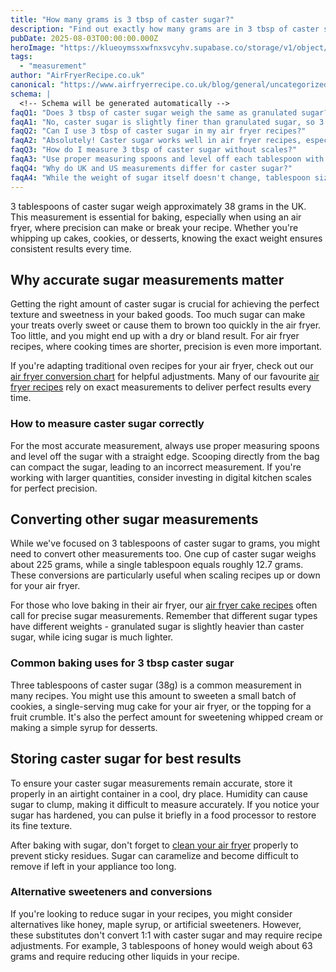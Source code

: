 ```yaml
---
title: "How many grams is 3 tbsp of caster sugar?"
description: "Find out exactly how many grams are in 3 tbsp of caster sugar for perfect baking every time. Includes UK conversions and air fryer tips."
pubDate: 2025-08-03T00:00:00.000Z
heroImage: "https://klueoymssxwfnxsvcyhv.supabase.co/storage/v1/object/public/Shmucket/how-many-grams-is-3-tbsp-caster-sugar.webp"
tags:
  - "measurement"
author: "AirFryerRecipe.co.uk"
canonical: "https://www.airfryerrecipe.co.uk/blog/general/uncategorized/how-many-grams-is-3-tbsp-caster-sugar"
schema: |
  <!-- Schema will be generated automatically -->
faqQ1: "Does 3 tbsp of caster sugar weigh the same as granulated sugar?"
faqA1: "No, caster sugar is slightly finer than granulated sugar, so 3 tablespoons will weigh slightly less. While 3 tbsp of caster sugar weighs about 38 grams, the same volume of granulated sugar would be closer to 40 grams due to the larger crystal size."
faqQ2: "Can I use 3 tbsp of caster sugar in my air fryer recipes?"
faqA2: "Absolutely! Caster sugar works well in air fryer recipes, especially for cakes, cookies, and desserts. Just remember that air fryers cook faster than conventional ovens, so keep an eye on sugary items to prevent over-browning."
faqQ3: "How do I measure 3 tbsp of caster sugar without scales?"
faqA3: "Use proper measuring spoons and level off each tablespoon with a straight edge for accuracy. Fill the spoon lightly without packing the sugar down. Three level tablespoons should give you approximately 38 grams of caster sugar."
faqQ4: "Why do UK and US measurements differ for caster sugar?"
faqA4: "While the weight of sugar itself doesn't change, tablespoon sizes can vary slightly between countries. A UK tablespoon is 15ml while a US tablespoon is 14.8ml. For 3 tablespoons, this small difference amounts to less than 1 gram, so it's negligible for most home baking purposes."
---
```

<p>3 tablespoons of caster sugar weigh approximately 38 grams in the UK. This measurement is essential for baking, especially when using an air fryer, where precision can make or break your recipe. Whether you're whipping up cakes, cookies, or desserts, knowing the exact weight ensures consistent results every time.</p>  

<h2>Why accurate sugar measurements matter</h2>  
<p>Getting the right amount of caster sugar is crucial for achieving the perfect texture and sweetness in your baked goods. Too much sugar can make your treats overly sweet or cause them to brown too quickly in the air fryer. Too little, and you might end up with a dry or bland result. For air fryer recipes, where cooking times are shorter, precision is even more important.</p>  

<p>If you're adapting traditional oven recipes for your air fryer, check out our <a href=https://www.airfryerrecipe.co.uk/air-fryer-conversion-chart>air fryer conversion chart</a> for helpful adjustments. Many of our favourite <a href=https://www.airfryerrecipe.co.uk/recipes>air fryer recipes</a> rely on exact measurements to deliver perfect results every time.</p>  

<h3>How to measure caster sugar correctly</h3>  
<p>For the most accurate measurement, always use proper measuring spoons and level off the sugar with a straight edge. Scooping directly from the bag can compact the sugar, leading to an incorrect measurement. If you're working with larger quantities, consider investing in digital kitchen scales for perfect precision.</p>  

<h2>Converting other sugar measurements</h2>  
<p>While we've focused on 3 tablespoons of caster sugar to grams, you might need to convert other measurements too. One cup of caster sugar weighs about 225 grams, while a single tablespoon equals roughly 12.7 grams. These conversions are particularly useful when scaling recipes up or down for your air fryer.</p>  

<p>For those who love baking in their air fryer, our <a href=https://www.airfryerrecipe.co.uk/recipe-category/cakes>air fryer cake recipes</a> often call for precise sugar measurements. Remember that different sugar types have different weights - granulated sugar is slightly heavier than caster sugar, while icing sugar is much lighter.</p>  

<h3>Common baking uses for 3 tbsp caster sugar</h3>  
<p>Three tablespoons of caster sugar (38g) is a common measurement in many recipes. You might use this amount to sweeten a small batch of cookies, a single-serving mug cake for your air fryer, or the topping for a fruit crumble. It's also the perfect amount for sweetening whipped cream or making a simple syrup for desserts.</p>  

<h2>Storing caster sugar for best results</h2>  
<p>To ensure your caster sugar measurements remain accurate, store it properly in an airtight container in a cool, dry place. Humidity can cause sugar to clump, making it difficult to measure accurately. If you notice your sugar has hardened, you can pulse it briefly in a food processor to restore its fine texture.</p>  

<p>After baking with sugar, don't forget to <a href=https://www.airfryerrecipe.co.uk/air-fryer-cleaner>clean your air fryer</a> properly to prevent sticky residues. Sugar can caramelize and become difficult to remove if left in your appliance too long.</p>  

<h3>Alternative sweeteners and conversions</h3>  
<p>If you're looking to reduce sugar in your recipes, you might consider alternatives like honey, maple syrup, or artificial sweeteners. However, these substitutes don't convert 1:1 with caster sugar and may require recipe adjustments. For example, 3 tablespoons of honey would weigh about 63 grams and require reducing other liquids in your recipe.</p>
